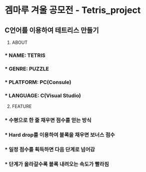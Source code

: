 # 겜마루 겨울 공모전 - Tetris_project 

## C언어를 이용하여 테트리스 만들기 

1. ABOUT 
  ### * NAME: TETRIS 
  ### * GENRE: PUZZLE 
  ### * PLATFORM: PC(Consule) 
  ### * LANGUAGE: C(Visual Studio) 

2. FEATURE 
  ### * 수평으로 한 줄 채우면 점수를 얻는 방식 
  ### * Hard drop를 이용하여 블록을 채우면 보너스 점수 
  ### * 일정 점수를 획득하면 다음 단계로 넘어감 
  ### * 단계가 올라갈수록 블록 내려오는 속도가 빨라짐 
